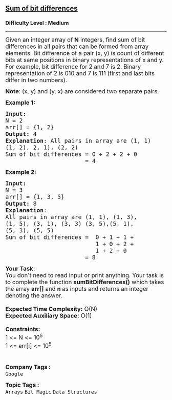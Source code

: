 <h2><a href="https://www.geeksforgeeks.org/problems/sum-of-bit-differences2937/1?page=1&category=Arrays&difficulty=Medium&sortBy=accuracy">Sum of bit differences</a></h2><h3>Difficulty Level : Medium</h3><hr><div class="problems_problem_content__Xm_eO"><p><span style="font-size:18px">Given an integer array of <strong>N</strong>&nbsp;integers, find sum of bit differences in all pairs that can be formed from array elements. Bit difference of a pair (x, y) is count of different bits at same positions in binary representations of x and y.<br>
For example, bit difference for 2 and 7 is 2. Binary representation of 2 is 010 and 7 is 111 (first and last bits differ in two numbers).</span></p>

<p><span style="font-size:18px"><strong>Note</strong>: (x, y) and (y, x) are considered two separate pairs.</span></p>

<p><span style="font-size:18px"><strong>Example 1:</strong></span></p>

<pre><span style="font-size:18px"><strong>Input:</strong> 
N = 2
arr[] = {1, 2}
<strong>Output:</strong> 4
<strong>Explanation</strong>: All pairs in array are (1, 1)
(1, 2), 2, 1), (2, 2)
Sum of bit differences = 0 + 2 + 2 + 0
                       = 4</span></pre>

<p><span style="font-size:18px"><strong>Example 2:</strong></span></p>

<pre><span style="font-size:18px"><strong>Input:
</strong>N = 3 
arr[] = {1, 3, 5}
<strong>Output:</strong> 8
<strong>Explanation</strong>: 
All pairs in array are (1, 1), (1, 3),
(1, 5), (3, 1), (3, 3) (3, 5),(5, 1),
(5, 3), (5, 5)
Sum of bit differences =  0 + 1 + 1 +
                          1 + 0 + 2 +
                          1 + 2 + 0 
                       = 8</span></pre>

<p><span style="font-size:18px"><strong>Your Task:&nbsp;&nbsp;</strong><br>
You don't need to read input or print anything. Your task is to complete the function&nbsp;<strong>sumBitDifferences</strong><strong>()</strong>&nbsp;which takes the array&nbsp;<strong>arr[]</strong>&nbsp;and&nbsp;<strong>n</strong><strong>&nbsp;</strong>as inputs and returns an integer denoting&nbsp;the answer.<br>
<br>
<strong>Expected Time Complexity:</strong>&nbsp;O(N)<br>
<strong>Expected Auxiliary Space:</strong>&nbsp;O(1)<br>
<br>
<strong>Constraints:</strong><br>
1 &lt;= N &lt;= 10<sup>5</sup><br>
1 &lt;= arr[i] &lt;= 10<sup>5</sup></span></p>

<p>&nbsp;</p>
</div><p><span style=font-size:18px><strong>Company Tags : </strong><br><code>Google</code>&nbsp;<br><p><span style=font-size:18px><strong>Topic Tags : </strong><br><code>Arrays</code>&nbsp;<code>Bit Magic</code>&nbsp;<code>Data Structures</code>&nbsp;